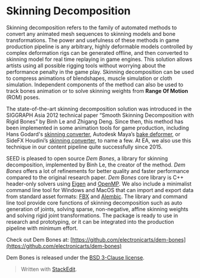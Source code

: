 # Skinning Decomposition
Skinning decomposition refers to the family of automated methods to convert any animated mesh sequences to skinning models and bone transformations. The power and usefulness of these methods in game production pipeline is any arbitrary, highly deformable models controlled by complex deformation rigs can be generated offline, and then converted to skinning model for real time replaying in game engines. This solution allows artists using all possible rigging tools without worrying about the performance penalty in the game play. Skinning decomposition can be used to compress animations of blendshapes, muscle simulation or cloth simulation. Independent components of the method can also be used to track bones animation or to solve skinning weights from **Range Of Motion** (ROM) poses.

The state-of-the-art skinning decomposition solution was introduced in the SIGGRAPH Asia 2012 technical paper “Smooth Skinning Decomposition with Rigid Bones” by Binh Le and Zhigang Deng. Since then, this method has been implemented in some animation tools for game production, including Hans Godard's [skinning converter](https://lesterbanks.com/2015/04/skinning-converter-for-maya/), Autodesk Maya’s  [bake deformer](https://knowledge.autodesk.com/support/maya/learn-explore/caas/CloudHelp/cloudhelp/2018/ENU/Maya-CharacterAnimation/files/GUID-DD430C9B-95E7-4EBB-8D2B-A566018B4AC4-htm.html), or SideFX Houdini’s  [skinning converter](https://www.sidefx.com/tutorials/game-tools-skinning-converter/), to name a few. At EA, we also use this technique in our content pipeline quite successfully since 2015.

SEED is pleased to open source  _Dem Bones_, a library for skinning decomposition, implemented by Binh Le, the creator of the method. _Dem Bones_ offers a lot of refinements for better quality and faster performance compared to the original research paper.  _Dem Bones_ core library is C++ header-only solvers using  [Eigen](http://eigen.tuxfamily.org/)  and  [OpenMP](https://www.openmp.org/). We also include a minimalist command line tool for Windows and MacOS that can import and export data from standard asset formats:  [FBX](https://en.wikipedia.org/wiki/FBX)  and  [Alembic](https://en.wikipedia.org/wiki/Alembic_(computer_graphics)). The library and command line tool provide core functions of skinning decomposition such as auto generation of joints, solving sparse, non-negative, affine skinning weights and solving rigid joint transformations. The package is ready to use in research and prototyping, or it can be integrated into the production pipeline with minimum effort.

Check out Dem Bones at: [https://github.com/electronicarts/dem-bones](https://github.com/electronicarts/dem-bones)

Dem Bones is released under the  [BSD 3-Clause license](https://github.com/electronicarts/dem-bones/blob/master/LICENSE.md).


> Written with [StackEdit](https://stackedit.io/).
<!--stackedit_data:
eyJoaXN0b3J5IjpbLTE0MDQ3NTc0NjYsLTkxMDI0OTQ2Nl19
-->